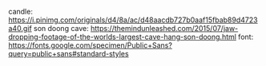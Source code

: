 candle: https://i.pinimg.com/originals/d4/8a/ac/d48aacdb727b0aaf15fbab89d4723a40.gif
son doong cave: https://themindunleashed.com/2015/07/jaw-dropping-footage-of-the-worlds-largest-cave-hang-son-doong.html
font: https://fonts.google.com/specimen/Public+Sans?query=public+sans#standard-styles